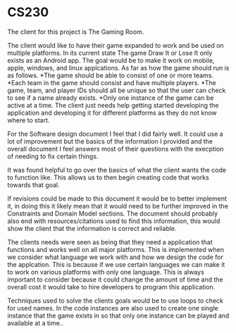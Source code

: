 # CS230

The client for this project is The Gaming Room.

The client would like to have their game expanded to work and be used on multiple platforms. In its current state The game Draw It or Lose It only exists as an Android app. The goal would be to make it work on mobile, apple, windows, and linux applcations. As far as how the game should run is as follows.
      *The game should be able to consist of one or more teams.
      *Each team in the game should consist and have multiple players.
      *The game, team, and player IDs should all be unique so that the user can check to see if a name already exists.
      *Only one instance of the game can be active at a time.
The client just needs help getting started developing the application and developing it for different platforms as they do not know where to start.

For the Software design document I feel that I did fairly well. It could use a lot of improvement but the basics of the information I provided and the overall document I feel answers most of their questions with the execption of needing to fix certain things. 

It was found helpful to go over the basics of what the client wants the code to function like. This allows us to then begin creating code that works towards that goal.

If revisions could be made to this document it would be to better implement it, in doing this it likely mean that it would need to be further improved in the Constraints and Domain Model sections. The document should probably also end with resources/citations used to find this information, this would show the client that the information is correct and reliable.

The clients needs were seen as being that they need a application that functions and works well on all major platforms. This is implemented when we consider what language we work with and how we design the code for the applcation. This is because if we use certain languages we can make it to work on various platforms with only one language. This is always important to consider because it could change the amount of time and the overall cost it would take to hire developers to program this application.

Techniques used to solve the clients goals would be to use loops to check for used names. In the code instances are also used to create one single instance that the game exists in so that only one instance can be played and available at a time..
